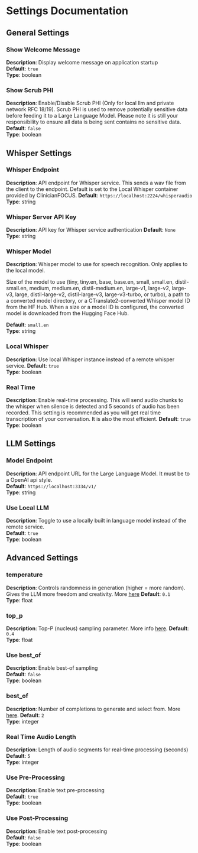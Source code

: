 # Settings Documentation
## General Settings
### Show Welcome Message
**Description**: Display welcome message on application startup  
**Default**: `true`  
**Type**: boolean  

### Show Scrub PHI
**Description**: Enable/Disable Scrub PHI (Only for local llm and private network RFC 18/19). Scrub PHI is used to remove potentially sensitive data before feeding it to a Large Language Model. Please note it is still your responsibility to ensure all data is being sent contains no sensitive data.  
**Default**: `false`  
**Type**: boolean  

## Whisper Settings
### Whisper Endpoint
**Description**: API endpoint for Whisper service. This sends a wav file from the client to the endpoint. Default is set to the Local Whisper container provided by ClinicianFOCUS.
**Default**: `https://localhost:2224/whisperaudio`  
**Type**: string  

### Whisper Server API Key
**Description**: API key for Whisper service authentication 
**Default**: `None`  
**Type**: string  

### Whisper Model
**Description**: Whisper model to use for speech recognition. Only applies to the local model. 

Size of the model to use (tiny, tiny.en, base, base.en,
small, small.en, distil-small.en, medium, medium.en, distil-medium.en, large-v1,
large-v2, large-v3, large, distil-large-v2, distil-large-v3, large-v3-turbo, or turbo),
a path to a converted model directory, or a CTranslate2-converted Whisper model ID from
the HF Hub. When a size or a model ID is configured, the converted model is downloaded
from the Hugging Face Hub.

**Default**: `small.en`  
**Type**: string  

### Local Whisper
**Description**: Use local Whisper instance instead of a remote whisper service.
**Default**: `true`  
**Type**: boolean  

### Real Time
**Description**: Enable real-time processing. This will send audio chunks to the whisper when silence is detected and 5 seconds of audio has been recorded. This setting is recommended as you will get real time transcription of your conversation. It is also the most efficient. 
**Default**: `true`  
**Type**: boolean  

## LLM Settings
### Model Endpoint
**Description**: API endpoint URL for the Large Language Model. It must be to a OpenAI api style.   
**Default**: `https://localhost:3334/v1/`  
**Type**: string  

### Use Local LLM
**Description**: Toggle to use a locally built in language model instead of the remote service.  
**Default**: `true`  
**Type**: boolean  

## Advanced Settings
<!-- ### use_story
**Description**: Enable story context for generation  
**Default**: `false`  
**Type**: boolean  

### use_memory
**Description**: Enable memory context for generation  
**Default**: `false`  
**Type**: boolean  

### use_authors_note
**Description**: Enable author's notes in generation  
**Default**: `false`  
**Type**: boolean  

### use_world_info
**Description**: Enable world information in context  
**Default**: `false`  
**Type**: boolean   -->

<!-- ### Enable Scribe Template
**Description**: Enable Scribe template functionality  
**Default**: `false`  
**Type**: boolean   -->

<!-- ### max_context_length
**Description**: Maximum number of tokens in the context window  
**Default**: `5000`  
**Type**: integer  

### max_length
**Description**: Maximum length of generated text  
**Default**: `400`  
**Type**: integer  

### rep_pen
**Description**: Repetition penalty factor  
**Default**: `1.1`  
**Type**: float  

### rep_pen_range
**Description**: Token range for repetition penalty  
**Default**: `5000`  
**Type**: integer  

### rep_pen_slope
**Description**: Slope of repetition penalty curve  
**Default**: `0.7`  
**Type**: float   -->

### temperature 
**Description**: Controls randomness in generation (higher = more random). Gives the LLM more freedom and creativity. More [here](https://platform.openai.com/docs/api-reference/chat/create#chat-create-temperature)
**Default**: `0.1`  
**Type**: float  

<!-- ### tfs
**Description**: Tail free sampling parameter  
**Default**: `0.97`  
**Type**: float   -->

<!-- ### top_a
**Description**: Top-A sampling parameter  
**Default**: `0.8`  
**Type**: float   -->

<!-- ### top_k
**Description**: Top-K sampling parameter  
**Default**: `30`  
**Type**: integer   -->

### top_p
**Description**: Top-P (nucleus) sampling parameter. More info [here](https://platform.openai.com/docs/api-reference/chat/create#chat-create-top_p).
**Default**: `0.4`  
**Type**: float  

<!-- ### typical
**Description**: Typical sampling parameter  
**Default**: `0.19`  
**Type**: float  

### sampler_order
**Description**: Order of sampling methods to apply  
**Default**: `[6, 0, 1, 3, 4, 2, 5]`  
**Type**: string (JSON array)  

### singleline
**Description**: Output single line responses only  
**Default**: `false`  
**Type**: boolean  

### frmttriminc
**Description**: Trim incomplete sentences from output  
**Default**: `false`  
**Type**: boolean   -->

<!-- ### frmtrmblln
**Description**: Remove blank lines from output  
**Default**: `false`  
**Type**: boolean   -->

### Use best_of
**Description**: Enable best-of sampling  
**Default**: `false`  
**Type**: boolean  

### best_of
**Description**: Number of completions to generate and select from. More [here](https://platform.openai.com/docs/api-reference/completions/create#completions-create-best_of).
**Default**: `2`  
**Type**: integer  

### Real Time Audio Length
**Description**: Length of audio segments for real-time processing (seconds)  
**Default**: `5`  
**Type**: integer  

### Use Pre-Processing
**Description**: Enable text pre-processing  
**Default**: `true`  
**Type**: boolean  

### Use Post-Processing
**Description**: Enable text post-processing  
**Default**: `false`  
**Type**: boolean  

<!-- ## Docker Settings
### LLM Container Name
**Description**: Docker container name for LLM service  
**Default**: `ollama`  
**Type**: string  

### LLM Caddy Container Name
**Description**: Docker container name for Caddy reverse proxy  
**Default**: `caddy-ollama`  
**Type**: string  

### LLM Authentication Container Name
**Description**: Docker container name for authentication service  
**Default**: `authentication-ollama`  
**Type**: string  

### Whisper Container Name
**Description**: Docker container name for Whisper service  
**Default**: `speech-container`  
**Type**: string  

### Whisper Caddy Container Name
**Description**: Docker container name for Whisper Caddy service  
**Default**: `caddy`  
**Type**: string  

### Auto Shutdown Containers on Exit
**Description**: Automatically stop Docker containers on application exit  
**Default**: `true`  
**Type**: boolean  

### Use Docker Status Bar
**Description**: Show Docker container status in UI  
**Default**: `false`  
**Type**: boolean   -->
